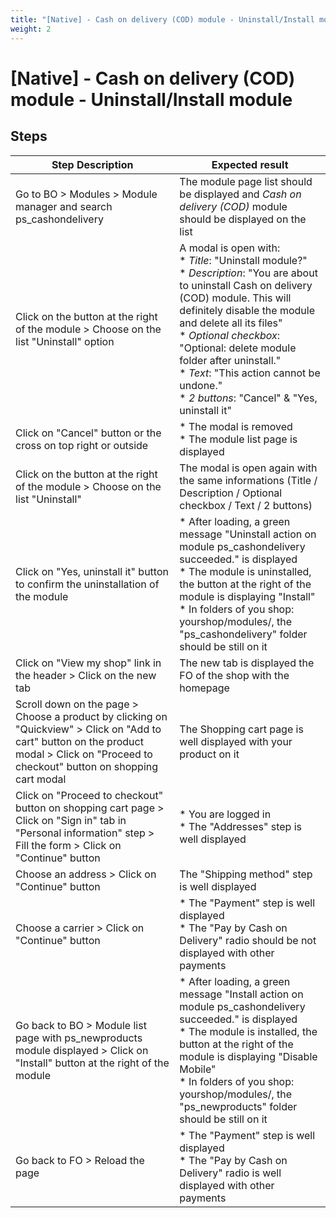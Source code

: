 ```yaml
---
title: "[Native] - Cash on delivery (COD) module - Uninstall/Install module"
weight: 2
---
```


# [Native] - Cash on delivery (COD) module - Uninstall/Install module
## Steps
| Step Description | Expected result |
| ----- | ----- |
| Go to BO > Modules > Module manager and search ps_cashondelivery | The module page list should be displayed and *Cash on delivery (COD)* module should be displayed on the list |
| Click on the button at the right of the module > Choose on the list "Uninstall" option | A modal is open with:<br> * *Title*: "Uninstall module?"<br> * *Description*: "You are about to uninstall Cash on delivery (COD) module. This will definitely disable the module and delete all its files"<br> * *Optional* *checkbox*: "Optional: delete module folder after uninstall."<br> * *Text*: "This action cannot be undone."<br> * *2 buttons*: "Cancel" & "Yes, uninstall it" |
| Click on "Cancel" button or the cross on top right or outside | * The modal is removed<br> * The module list page is displayed |
| Click on the button at the right of the module > Choose on the list "Uninstall" | The modal is open again with the same informations (Title / Description / Optional checkbox / Text / 2 buttons) |
| Click on "Yes, uninstall it" button to confirm the uninstallation of the module | * After loading, a green message "Uninstall action on module ps_cashondelivery succeeded." is displayed<br> * The module is uninstalled, the button at the right of the module is displaying "Install"<br> * In folders of you shop: yourshop/modules/, the "ps_cashondelivery" folder should be still on it |
| Click on "View my shop" link in the header > Click on the new tab | The new tab is displayed the FO of the shop with the homepage |
| Scroll down on the page > Choose a product by clicking on "Quickview" > Click on "Add to cart" button on the product modal > Click on "Proceed to checkout" button on shopping cart modal | The Shopping cart page is well displayed with your product on it |
| Click on "Proceed to checkout" button on shopping cart page > Click on "Sign in" tab in "Personal information" step > Fill the form > Click on "Continue" button | * You are logged in<br> * The "Addresses" step is well displayed |
| Choose an address > Click on "Continue" button | The "Shipping method" step is well displayed |
| Choose a carrier > Click on "Continue" button | * The "Payment" step is well displayed<br> * The "Pay by Cash on Delivery" radio should be not displayed with other payments |
| Go back to BO > Module list page with ps_newproducts module displayed > Click on "Install" button at the right of the module | * After loading, a green message "Install action on module ps_cashondelivery succeeded." is displayed<br> * The module is installed, the button at the right of the module is displaying "Disable Mobile"<br> * In folders of you shop: yourshop/modules/, the "ps_newproducts" folder should be still on it |
| Go back to FO > Reload the page | * The "Payment" step is well displayed<br> * The "Pay by Cash on Delivery" radio is well displayed with other payments |
